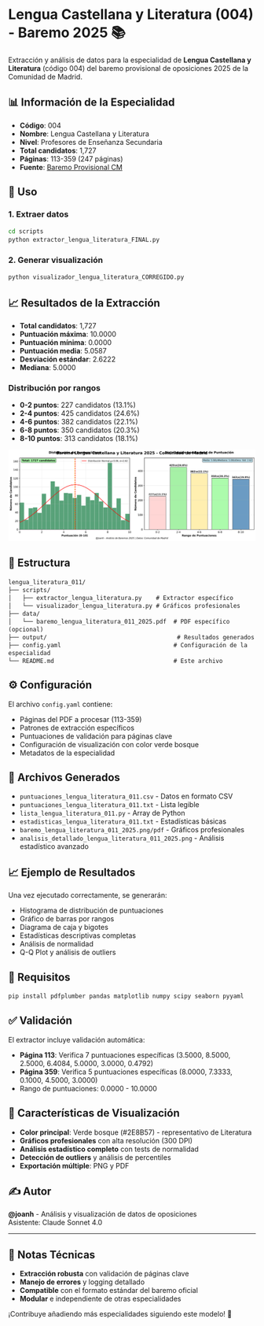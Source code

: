 # Lengua Castellana y Literatura (004) - Baremo 2025 📚

Extracción y análisis de datos para la especialidad de **Lengua Castellana y Literatura** (código 004) del baremo provisional de oposiciones 2025 de la Comunidad de Madrid.

## 📊 Información de la Especialidad

- **Código**: 004
- **Nombre**: Lengua Castellana y Literatura
- **Nivel**: Profesores de Enseñanza Secundaria
- **Total candidatos**: 1,727
- **Páginas**: 113-359 (247 páginas)
- **Fuente**: [Baremo Provisional CM](https://www.comunidad.madrid/sites/default/files/doc/educacion/rh03/rh03_257_2025_590_12_baremo_prov.pdf)

## 🚀 Uso

### 1. Extraer datos

```bash
cd scripts
python extractor_lengua_literatura_FINAL.py
```

### 2. Generar visualización

```bash
python visualizador_lengua_literatura_CORREGIDO.py
```

## 📈 Resultados de la Extracción

- **Total candidatos**: 1,727
- **Puntuación máxima**: 10.0000
- **Puntuación mínima**: 0.0000  
- **Puntuación media**: 5.0587
- **Desviación estándar**: 2.6222
- **Mediana**: 5.0000

### Distribución por rangos

- **0-2 puntos**: 227 candidatos (13.1%)
- **2-4 puntos**: 425 candidatos (24.6%)
- **4-6 puntos**: 382 candidatos (22.1%)
- **6-8 puntos**: 350 candidatos (20.3%)
- **8-10 puntos**: 313 candidatos (18.1%)

![Gráfico Lengua y Literatura](../../img/baremo_lengua_literatura_004_2025.png)

## 📁 Estructura

```
lengua_literatura_011/
├── scripts/
│   ├── extractor_lengua_literatura.py    # Extractor específico
│   └── visualizador_lengua_literatura.py # Gráficos profesionales
├── data/
│   └── baremo_lengua_literatura_011_2025.pdf  # PDF específico (opcional)
├── output/                                     # Resultados generados
├── config.yaml                                # Configuración de la especialidad
└── README.md                                  # Este archivo
```

## ⚙️ Configuración

El archivo `config.yaml` contiene:
- Páginas del PDF a procesar (113-359)
- Patrones de extracción específicos
- Puntuaciones de validación para páginas clave
- Configuración de visualización con color verde bosque
- Metadatos de la especialidad

## 🎯 Archivos Generados

- `puntuaciones_lengua_literatura_011.csv` - Datos en formato CSV
- `puntuaciones_lengua_literatura_011.txt` - Lista legible
- `lista_lengua_literatura_011.py` - Array de Python
- `estadisticas_lengua_literatura_011.txt` - Estadísticas básicas
- `baremo_lengua_literatura_011_2025.png/pdf` - Gráficos profesionales
- `analisis_detallado_lengua_literatura_011_2025.png` - Análisis estadístico avanzado

## 📈 Ejemplo de Resultados

Una vez ejecutado correctamente, se generarán:
- Histograma de distribución de puntuaciones
- Gráfico de barras por rangos
- Diagrama de caja y bigotes
- Estadísticas descriptivas completas
- Análisis de normalidad
- Q-Q Plot y análisis de outliers

## 🔧 Requisitos

```bash
pip install pdfplumber pandas matplotlib numpy scipy seaborn pyyaml
```

## ✅ Validación

El extractor incluye validación automática:
- **Página 113**: Verifica 7 puntuaciones específicas (3.5000, 8.5000, 2.5000, 6.4084, 5.0000, 3.0000, 0.4792)
- **Página 359**: Verifica 5 puntuaciones específicas (8.0000, 7.3333, 0.1000, 4.5000, 3.0000)
- Rango de puntuaciones: 0.0000 - 10.0000

## 🎨 Características de Visualización

- **Color principal**: Verde bosque (#2E8B57) - representativo de Literatura
- **Gráficos profesionales** con alta resolución (300 DPI)
- **Análisis estadístico completo** con tests de normalidad
- **Detección de outliers** y análisis de percentiles
- **Exportación múltiple**: PNG y PDF

## ✍️ Autor

**@joanh** - Análisis y visualización de datos de oposiciones  
Asistente: Claude Sonnet 4.0

---

## 📝 Notas Técnicas

- **Extracción robusta** con validación de páginas clave
- **Manejo de errores** y logging detallado  
- **Compatible** con el formato estándar del baremo oficial
- **Modular** e independiente de otras especialidades

¡Contribuye añadiendo más especialidades siguiendo este modelo! 🚀
